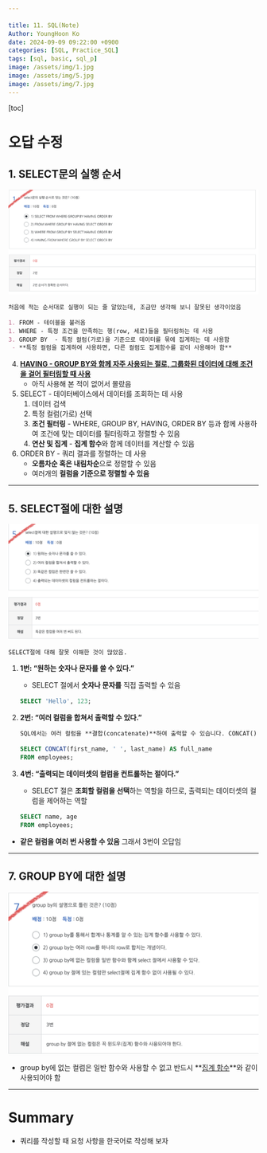 ```yaml
---

title: 11. SQL(Note)
Author: YoungHoon Ko
date: 2024-09-09 09:22:00 +0900
categories: [SQL, Practice_SQL]
tags: [sql, basic, sql_p]
image: /assets/img/1.jpg
image: /assets/img/5.jpg
image: /assets/img/7.jpg
---
```

[toc]

# 오답 수정

## 1. SELECT문의 실행 순서

![](/assets/img/1.jpg)

```markdown
처음에 적는 순서대로 실행이 되는 줄 알았는데, 조금만 생각해 보니 잘못된 생각이었음
```

```markdown
1. FROM - 테이블을 불러옴
1. WHERE - 특정 조건을 만족하는 행(row, 세로)들을 필터링하는 데 사용
3. GROUP BY  - 특정 컬럼(가로)을 기준으로 데이터를 묶에 집계하는 데 사용함
 - **특정 컬럼을 집계하여 사용하면, 다른 컬럼도 집계함수를 같이 사용해야 함**
```

4. **<u>HAVING - GROUP BY와 함께 자주 사용되는 절로, 그룹화된 데이터에 대해 조건을 걸어 필터링할 때 사용</u>**
   - 아직 사용해 본 적이 없어서 몰랐음
5. SELECT - 데이터베이스에서 데이터를 조회하는 데 사용
   1. 데이터 검색
   2. 특정 컬럼(가로) 선택
   3. **조건 필터링** - WHERE, GROUP BY, HAVING, ORDER BY 등과 함께 사용하여 조건에 맞는 데이터를 필터링하고 정렬할 수 있음
   4. **연산 및 집계** -  **집계 함수**와 함께 데이터를 계산할 수 있음
6. ORDER BY - 쿼리 결과를 정렬하는 데 사용
   -  **오름차순 혹은 내림차순**으로 정렬할 수 있음
   - 여러개의 **컬럼을 기준으로 정렬할 수 있음**

---

## 5. SELECT절에 대한 설명

![](/assets/img/5.jpg)

```markdown
SELECT절에 대해 잘못 이해한 것이 많았음.
```

1. **1번: “원하는 숫자나 문자를 쓸 수 있다.”**

   - SELECT 절에서 **숫자나 문자를** 직접 출력할 수 있음

   ```sql
   SELECT 'Hello', 123;
   ```

2. **2번: “여러 컬럼을 합쳐서 출력할 수 있다.”**

   ```markdown
   SQL에서는 여러 컬럼을 **결합(concatenate)**하여 출력할 수 있습니다. CONCAT() 함수나 || 연산자를 사용
   ```

   ```sql
   SELECT CONCAT(first_name, ' ', last_name) AS full_name
   FROM employees;
   ```

3. **4번: “출력되는 데이터셋의 컬럼을 컨트롤하는 절이다.”**

   - SELECT 절은 **조회할 컬럼을 선택**하는 역할을 하므로, 출력되는 데이터셋의 컬럼을 제어하는 역할

   ```sql
   SELECT name, age
   FROM employees;
   ```

- **같은 컬럼을 여러 번 사용할 수 있음** 그래서 3번이 오답임

---

## 7. GROUP BY에 대한 설명

![](/assets/img/7.jpg)

- group by에 없는 컬럼은 일반 함수와 사용할 수 없고 반드시 **<u>집계 함수</u>**와 같이 사용되어야 함

---

# Summary

- 쿼리를 작성할 때 요청 사항을 한국어로 작성해 보자
